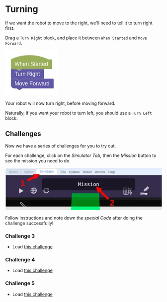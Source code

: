 # Turning

If we want the robot to move to the right, we'll need to tell it to turn right first.

Drag a `Turn Right` block, and place it between `When Started` and `Move Forward`.

![](images/rightForward.webp)

Your robot will now turn right, before moving forward.

Naturally, if you want your robot to turn left, you should use a `Turn Left` block.

## Challenges

Now we have a series of challenges for you to try out.

For each challenge, click on the *Simulator Tab*, then the *Mission* button to see the mission you need to do.

![](images/checkMission.webp)

Follow instructions and note down the *special Code* after doing the challenge successfully!

### Challenge 3

- Load [this challenge](https://gears.aposteriori.com.sg/index.html?worldJSON=https%3A%2F%2Ffiles.aposteriori.com.sg%2Fget%2F7t6pDTcxTE.json&filterBlocksJSON=https%3A%2F%2Ffiles.aposteriori.com.sg%2Fget%2FYaRSZ9WSdZ.json&worldScripts=challenges_basic)

### Challenge 4

- Load [this challenge](https://gears.aposteriori.com.sg/index.html?worldJSON=https%3A%2F%2Ffiles.aposteriori.com.sg%2Fget%2FYZ9T9nQiyQ.json&filterBlocksJSON=https%3A%2F%2Ffiles.aposteriori.com.sg%2Fget%2FYaRSZ9WSdZ.json&worldScripts=challenges_basic)

### Challenge 5

- Load [this challenge](https://gears.aposteriori.com.sg/index.html?worldJSON=https%3A%2F%2Ffiles.aposteriori.com.sg%2Fget%2FbuFoQBqPTS.json&filterBlocksJSON=https%3A%2F%2Ffiles.aposteriori.com.sg%2Fget%2FYaRSZ9WSdZ.json&worldScripts=challenges_basic)
